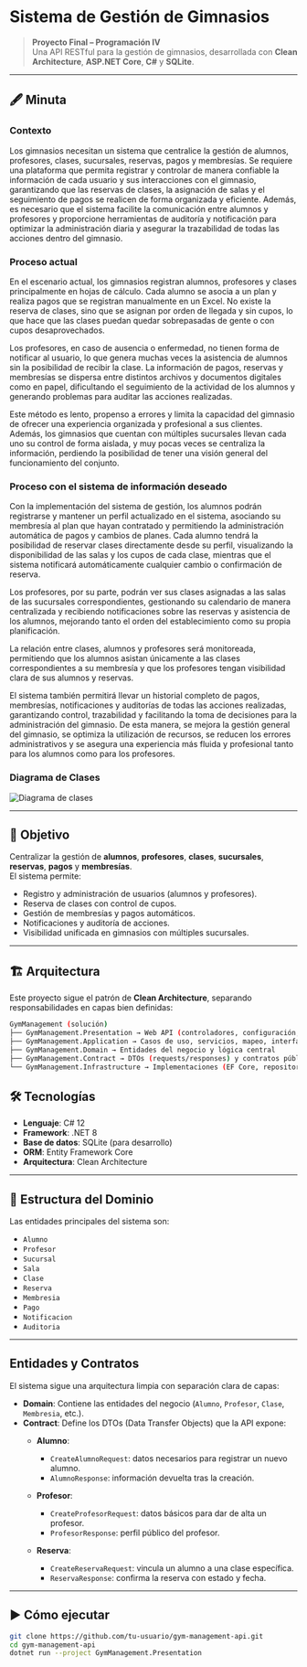 # Sistema de Gestión de Gimnasios

> **Proyecto Final – Programación IV**  
> Una API RESTful para la gestión de gimnasios, desarrollada con **Clean Architecture**, **ASP.NET Core**, **C#** y **SQLite**.
---

## 🖋️ Minuta

### Contexto

Los gimnasios necesitan un sistema que centralice la gestión de alumnos, profesores, clases, sucursales, reservas, pagos y membresías. Se requiere una plataforma que permita registrar y controlar de manera confiable la información de cada usuario y sus interacciones con el gimnasio, garantizando que las reservas de clases, la asignación de salas y el seguimiento de pagos se realicen de forma organizada y eficiente. Además, es necesario que el sistema facilite la comunicación entre alumnos y profesores y proporcione herramientas de auditoría y notificación para optimizar la administración diaria y asegurar la trazabilidad de todas las acciones dentro del gimnasio.

### Proceso actual

En el escenario actual, los gimnasios registran alumnos, profesores y clases principalmente en hojas de cálculo. Cada alumno se asocia a un plan y realiza pagos que se registran manualmente en un Excel. No existe la reserva de clases, sino que se asignan por orden de llegada y sin cupos, lo que hace que las clases puedan quedar sobrepasadas de gente o con cupos desaprovechados.  

Los profesores, en caso de ausencia o enfermedad, no tienen forma de notificar al usuario, lo que genera muchas veces la asistencia de alumnos sin la posibilidad de recibir la clase. La información de pagos, reservas y membresías se dispersa entre distintos archivos y documentos digitales como en papel, dificultando el seguimiento de la actividad de los alumnos y generando problemas para auditar las acciones realizadas.  

Este método es lento, propenso a errores y limita la capacidad del gimnasio de ofrecer una experiencia organizada y profesional a sus clientes. Además, los gimnasios que cuentan con múltiples sucursales llevan cada uno su control de forma aislada, y muy pocas veces se centraliza la información, perdiendo la posibilidad de tener una visión general del funcionamiento del conjunto.

### Proceso con el sistema de información deseado

Con la implementación del sistema de gestión, los alumnos podrán registrarse y mantener un perfil actualizado en el sistema, asociando su membresía al plan que hayan contratado y permitiendo la administración automática de pagos y cambios de planes. Cada alumno tendrá la posibilidad de reservar clases directamente desde su perfil, visualizando la disponibilidad de las salas y los cupos de cada clase, mientras que el sistema notificará automáticamente cualquier cambio o confirmación de reserva.

Los profesores, por su parte, podrán ver sus clases asignadas a las salas de las sucursales correspondientes, gestionando su calendario de manera centralizada y recibiendo notificaciones sobre las reservas y asistencia de los alumnos, mejorando tanto el orden del establecimiento como su propia planificación.

La relación entre clases, alumnos y profesores será monitoreada, permitiendo que los alumnos asistan únicamente a las clases correspondientes a su membresía y que los profesores tengan visibilidad clara de sus alumnos y reservas.

El sistema también permitirá llevar un historial completo de pagos, membresías, notificaciones y auditorías de todas las acciones realizadas, garantizando control, trazabilidad y facilitando la toma de decisiones para la administración del gimnasio. De esta manera, se mejora la gestión general del gimnasio, se optimiza la utilización de recursos, se reducen los errores administrativos y se asegura una experiencia más fluida y profesional tanto para los alumnos como para los profesores.

### Diagrama de Clases

![Diagrama de clases](https://github.com/user-attachments/assets/c1a9894a-a650-4722-9967-ae7abfbc97c8)

---

## 🎯 Objetivo

Centralizar la gestión de **alumnos**, **profesores**, **clases**, **sucursales**, **reservas**, **pagos** y **membresías**.  
El sistema permite:
- Registro y administración de usuarios (alumnos y profesores).
- Reserva de clases con control de cupos.
- Gestión de membresías y pagos automáticos.
- Notificaciones y auditoría de acciones.
- Visibilidad unificada en gimnasios con múltiples sucursales.

---

## 🏗️ Arquitectura

Este proyecto sigue el patrón de **Clean Architecture**, separando responsabilidades en capas bien definidas:

``` bash
GymManagement (solución)
├── GymManagement.Presentation → Web API (controladores, configuración, DI)
├── GymManagement.Application → Casos de uso, servicios, mapeo, interfaces de repositorio
├── GymManagement.Domain → Entidades del negocio y lógica central
├── GymManagement.Contract → DTOs (requests/responses) y contratos públicos
└── GymManagement.Infrastructure → Implementaciones (EF Core, repositorios, servicios externos)
```

## 🛠️ Tecnologías

- **Lenguaje**: C# 12
- **Framework**: .NET 8
- **Base de datos**: SQLite (para desarrollo)
- **ORM**: Entity Framework Core
- **Arquitectura**: Clean Architecture

---

## 📁 Estructura del Dominio

Las entidades principales del sistema son:

- `Alumno`
- `Profesor`
- `Sucursal`
- `Sala`
- `Clase`
- `Reserva`
- `Membresia`
- `Pago`
- `Notificacion`
- `Auditoria`

---

## Entidades y Contratos

El sistema sigue una arquitectura limpia con separación clara de capas:

- **Domain**: Contiene las entidades del negocio (`Alumno`, `Profesor`, `Clase`, `Membresia`, etc.).
- **Contract**: Define los DTOs (Data Transfer Objects) que la API expone:
  - **Alumno**:  
    - `CreateAlumnoRequest`: datos necesarios para registrar un nuevo alumno.  
    - `AlumnoResponse`: información devuelta tras la creación.

  - **Profesor**:  
    - `CreateProfesorRequest`: datos básicos para dar de alta un profesor.  
    - `ProfesorResponse`: perfil público del profesor.

  - **Reserva**:  
    - `CreateReservaRequest`: vincula un alumno a una clase específica.  
    - `ReservaResponse`: confirma la reserva con estado y fecha.

---

## ▶️ Cómo ejecutar

```bash
git clone https://github.com/tu-usuario/gym-management-api.git
cd gym-management-api
dotnet run --project GymManagement.Presentation
